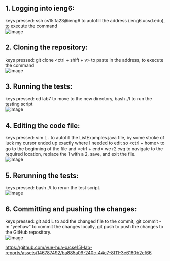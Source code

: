 ## 1. Logging into ieng6:  
   keys pressed: ssh cs15lfa23@ieng6 <tab> to autofill the address (ieng6.ucsd.edu), <enter> to execute the command  \
![image](https://user-images.githubusercontent.com/146787492/283975330-ba885a09-240c-44c7-8f11-3e6160b2ef66.png)
## 2. Cloning the repository:
   keys pressed: git clone <ctrl + shift + v> to paste in the address, <enter> to execute the command  \
![image](https://github.com/yue-hua-x/cse15l-lab-reports/assets/146787492/1458985d-6eea-4d2d-aa04-c335ba886dd9)

## 3. Running the tests:
   keys pressed: cd lab7 <enter> to move to the new directory, bash ./t <tab> <enter> to run the testing script  \
![image](https://github.com/yue-hua-x/cse15l-lab-reports/assets/146787492/52c87c76-f0c9-45ef-81da-b737b9fa335c)

## 4. Editing the code file:
   keys pressed: vim L <tab> . <tab> <enter> to autofill the ListExamples.java file, by some stroke of luck my cursor ended up exactly where I needed to edit so <ctrl  + home> to go to the beginning of the file and <ctrl + end> <up> <up> <up> <up> <up> <up> we r2 :wq <enter> to navigate to the required location, replace the 1 with a 2, save, and exit the file.  \
![image](https://github.com/yue-hua-x/cse15l-lab-reports/assets/146787492/8b890d77-8257-4151-baa2-5e607b2318f0)

## 5. Rerunning the tests:
   keys pressed: bash ./t <tab> <enter> to rerun the test script.  \
   ![image](https://github.com/yue-hua-x/cse15l-lab-reports/assets/146787492/4d6f2e5f-639d-4a64-bde4-88de24aec55f)

## 6. Committing and pushing the changes:
   keys pressed: git add L <tab> to add the changed file to the commit, git commit -m "yeehaw" to commit the changes locally, git push to push the changes to the GitHub repository.  \
   ![image](https://github.com/yue-hua-x/cse15l-lab-reports/assets/146787492/4746c682-298a-4354-b1e5-313a4fe4b5c0)




   https://github.com/yue-hua-x/cse15l-lab-reports/assets/146787492/ba885a09-240c-44c7-8f11-3e6160b2ef66
